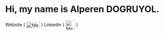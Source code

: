 # Hi, my name is Alperen DOGRUYOL.

Website (
<a href="https://alperendogruyol.com.tr/" target="blank"><img align="center" src="https://github.com/Alperendgryl/Alperendgryl/blob/main/PNG/Logo.png" alt="Medium" height="20" width="43" /></a> ) Linkedin (
<a href="https://www.linkedin.com/in/alperendgryl00/" target="blank"><img align="center" src="https://github.com/Alperendgryl/Alperendgryl/blob/main/PNG/Linkedin.png" alt="Medium" height="30" width="30" /></a> )
